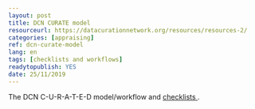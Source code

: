 ```yaml
---
layout: post 
title: DCN CURATE model
resourceurl: https://datacurationnetwork.org/resources/resources-2/
categories: [appraising]
ref: dcn-curate-model
lang: en
tags: [checklists and workflows]
readytopublish: YES
date: 25/11/2019
---
```

The DCN C-U-R-A-T-E-D model/workflow and [checklists ](https://docs.google.com/document/d/1RWt2obXOOeJRRFmVo9VAkl4h41cL33Zm5YYny3hbPZ8/edit).